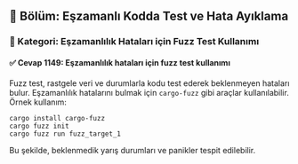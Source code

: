 ## 📘 Bölüm: Eşzamanlı Kodda Test ve Hata Ayıklama  
### 🔹 Kategori: Eşzamanlılık Hataları için Fuzz Test Kullanımı  
#### ✅ Cevap 1149: Eşzamanlılık hataları için fuzz test kullanımı

Fuzz test, rastgele veri ve durumlarla kodu test ederek beklenmeyen hataları bulur. Eşzamanlılık hatalarını bulmak için `cargo-fuzz` gibi araçlar kullanılabilir. Örnek kullanım:

```
cargo install cargo-fuzz
cargo fuzz init
cargo fuzz run fuzz_target_1
```
Bu şekilde, beklenmedik yarış durumları ve panikler tespit edilebilir.
